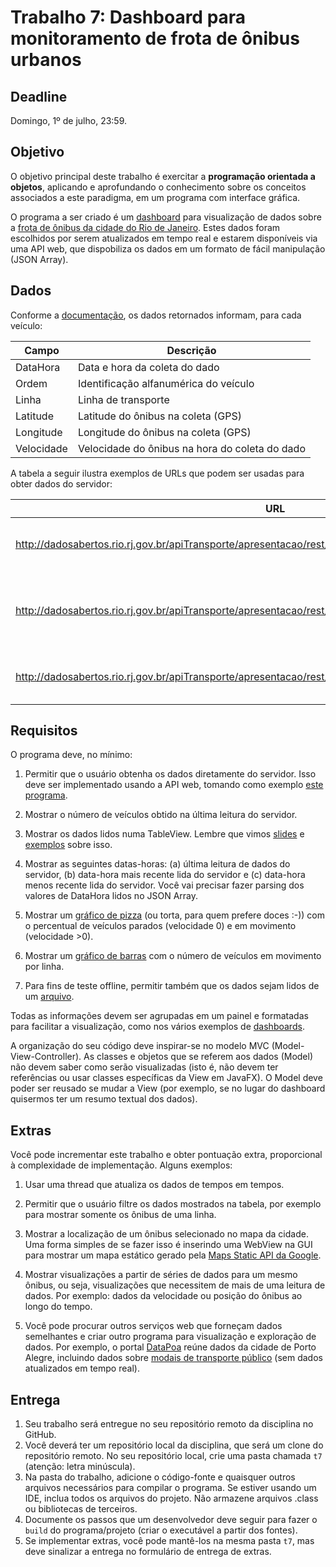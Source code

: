 # Trabalho 7: Dashboard para monitoramento de frota de ônibus urbanos

## Deadline

Domingo, 1º de julho, 23:59.


## Objetivo

O objetivo principal deste trabalho é exercitar a **programação orientada a objetos**, aplicando e aprofundando o conhecimento sobre os conceitos associados a este paradigma, em um programa com interface gráfica. 

O programa a ser criado é um [dashboard](https://www.google.com/search?tbm=isch&q=dashboard&oq=dashboard) para visualização de dados sobre a [frota de ônibus da cidade do Rio de Janeiro](https://pcrj.maps.arcgis.com/home/item.html?id=c47f8bb36e2e4760a761111ac58f5ec0). Estes dados foram escolhidos por serem atualizados em tempo real e estarem disponíveis via uma API web, que dispobiliza os dados em um formato de fácil manipulação (JSON Array).

## Dados 

Conforme a [documentação](http://dadosabertos.rio.rj.gov.br/apitransporte/apresentacao/pdf/documentacao_gps_brt.pdf), os dados retornados informam, para cada veículo:

| Campo | Descrição |
| --- | --- |
| DataHora | Data e hora da coleta do dado |
| Ordem | Identificação alfanumérica do veículo |
| Linha | Linha de transporte |
| Latitude | Latitude do ônibus na coleta (GPS) |
| Longitude | Longitude do ônibus na coleta (GPS) |
| Velocidade | Velocidade do ônibus na hora do coleta do dado |

A tabela a seguir ilustra exemplos de URLs que podem ser usadas para obter dados do servidor:

| URL | Descrição |
| --- | --- |
| http://dadosabertos.rio.rj.gov.br/apiTransporte/apresentacao/rest/index.cfm/obterTodasPosicoes | Obtém dados de todos os veículos |
| http://dadosabertos.rio.rj.gov.br/apiTransporte/apresentacao/rest/index.cfm/obterPosicoesDaLinha/100 | Obtém dados de todos os veículos da linha 100 |
| http://dadosabertos.rio.rj.gov.br/apiTransporte/apresentacao/rest/index.cfm/obterPosicoesDoOnibus/B10033 | Obtém dados do veículo B10033 |



## Requisitos

O programa deve, no mínimo:

1. Permitir que o usuário obtenha os dados diretamente do servidor. Isso deve ser implementado usando a API web, tomando como exemplo [este programa](../../praticas/oo/java6/src/tableview/TableViewExampleJoke.java).

2. Mostrar o número de veículos obtido na última leitura do servidor.

3. Mostrar os dados lidos numa TableView. Lembre que vimos [slides](../../slides) e [exemplos](../../praticas/oo/java6/src/tableview) sobre isso.

4. Mostrar as seguintes datas-horas: (a) última leitura de dados do servidor, (b) data-hora mais recente lida do servidor e (c) data-hora menos recente lida do servidor. Você vai precisar fazer parsing dos valores de DataHora lidos no JSON Array.

5. Mostrar um [gráfico de pizza](https://docs.oracle.com/javafx/2/charts/pie-chart.htm) (ou torta, para quem prefere doces :-)) com o percentual de veículos parados (velocidade 0) e em movimento (velocidade >0).

6. Mostrar um [gráfico de barras](https://docs.oracle.com/javafx/2/charts/bar-chart.htm#CIHJFHDE) com o número de veículos em movimento por linha.

7. Para fins de teste offline, permitir também que os dados sejam lidos de um [arquivo](dados).

Todas as informações devem ser agrupadas em um painel e formatadas para facilitar a visualização, como nos vários exemplos de [dashboards](https://www.google.com/search?tbm=isch&q=dashboard&oq=dashboard).

A organização do seu código deve inspirar-se no modelo MVC (Model-View-Controller). As classes e objetos que se referem aos dados (Model) não devem saber como serão visualizadas (isto é, não devem ter referências ou usar classes específicas da View em JavaFX). O Model deve poder ser reusado se mudar a View (por exemplo, se no lugar do dashboard quisermos ter um resumo textual dos dados).

## Extras

Você pode incrementar este trabalho e obter pontuação extra, proporcional à complexidade de implementação. Alguns exemplos:

1. Usar uma thread que atualiza os dados de tempos em tempos.

1. Permitir que o usuário filtre os dados mostrados na tabela, por exemplo para mostrar somente os ônibus de uma linha.

2. Mostrar a localização de um ônibus selecionado no mapa da cidade. Uma forma simples de se fazer isso é inserindo uma WebView na GUI para mostrar um mapa estático gerado pela [Maps Static API da Google](https://developers.google.com/maps/documentation/maps-static/intro).

3. Mostrar visualizações a partir de séries de dados para um mesmo ônibus, ou seja, visualizações que necessitem de mais de uma leitura de dados. Por exemplo: dados da velocidade ou posição do ônibus ao longo do tempo.

4. Você pode procurar outros serviços web que forneçam dados semelhantes e criar outro programa para visualização e exploração de dados. Por exemplo, o portal [DataPoa](http://datapoa.com.br) reúne dados da cidade de Porto Alegre, incluindo dados sobre [modais de transporte público](http://datapoa.com.br/dataset/poatransporte) (sem dados atualizados em tempo real).


## Entrega

 1. Seu trabalho será entregue no seu repositório remoto da disciplina no GitHub. 
 2. Você deverá ter um repositório local da disciplina, que será um clone do repositório remoto. No seu repositório local, crie uma pasta chamada `t7` (atenção: letra minúscula).
 3. Na pasta do trabalho, adicione o código-fonte e quaisquer outros arquivos necessários para compilar o programa. Se estiver usando um IDE, inclua todos os arquivos do projeto. Não armazene arquivos .class ou bibliotecas de terceiros.
 4. Documente os passos que um desenvolvedor deve seguir para fazer o `build` do programa/projeto (criar o executável a partir dos fontes).
 5. Se implementar extras, você pode mantê-los na mesma pasta `t7`, mas deve sinalizar a entrega no formulário de entrega de extras.

